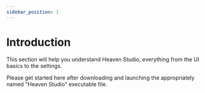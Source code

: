 ```yaml
---
sidebar_position: 1
---
```


# Introduction

This section will help you understand Heaven Studio, everything from the UI basics to the settings.

Please get started here after downloading and launching the appropriately named "Heaven Studio" executable file.
